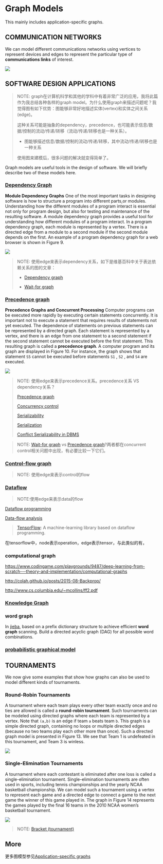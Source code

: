 # Graph Models

This mainly includes application-specific graphs.

## COMMUNICATION NETWORKS

We can model different communications networks using vertices to represent devices and edges to represent the particular type of **communications links** of interest. 

![](./FIGURE5-A-Computer-Network-with-Multiple-One-Way-Links.jpg)



## SOFTWARE DESIGN APPLICATIONS 

> NOTE: graph在计算机科学和其他的学科中有着非常广泛的应用，我将此篇作为我总结各种各样的graph model。为什么使用graph来描述问题呢？我觉得图有如下优势：图能够非常好地描述实体(vertex)和实体之间关系(edge)。
>
> 这种关系可能是抽象的dependency，precedence，也可能表示信息/数据/控制的流动/传递/转移（流动/传递/转移也是一种关系）。
>
> - 图能够描述信息/数据/控制的流动/传递/转移，其中流动/传递/转移也是一种关系
> 
>使用图来建模后，很多问题的解决就变得简单了。
> 

Graph models are useful tools in the design of software. We will briefly describe two of these models here.

### [Dependency Graph](https://en.wikipedia.org/wiki/Dependency_graph)

**Module Dependency Graphs** One of the most important tasks in designing software is how to structure a program into different parts,or modules. Understanding how the different modules of a program interact is essential not only for program design, but also for testing and maintenance of the resulting software. A module dependency graph provides a useful tool for understanding how different modules of a program interact. In a program dependency graph, each module is represented by a vertex. There is a directed edge from a module to a second module if the second module depends on the first. An example of a program dependency graph for a web browser is shown in Figure 9.

![](./FIGURE9A-Module-Dependency-Graph.jpg)

> NOTE: 使用edge来表示dependency关系，如下是维基百科中关于表达依赖关系的图的文章：
>
> - [Dependency graph](https://en.wikipedia.org/wiki/Dependency_graph)
>
> - [Wait-for graph](https://en.wikipedia.org/wiki/Wait-for_graph)

### [Precedence graph](https://en.wikipedia.org/wiki/Precedence_graph)

**Precedence Graphs and Concurrent Processing** Computer programs can be executed more rapidly by executing certain statements concurrently. It is important not to execute a statement that requires results of statements not yet executed. The dependence of statements on previous statements can be represented by a directed graph. Each statement is represented by a vertex, and there is an edge from one statement to a second statement if the second statement cannot be executed before the first statement. This resulting graph is called a **precedence graph**. A computer program and its graph are displayed in Figure 10. For instance, the graph shows that statement `S5` cannot be executed before statements `S1` , `S2` , and `S4` are executed.

![](./FIGURE10A-Precedence-Graph.jpg)

> NOTE: 使用edge来表示precedence关系。precedence关系 VS dependency关系？
>
> [Precedence graph](https://en.wikipedia.org/wiki/Precedence_graph)
>
> [Concurrency control](https://en.wikipedia.org/wiki/Concurrency_control)
>
> [Serializability](https://en.wikipedia.org/wiki/Serializability)
>
> [Serialization](https://en.wikipedia.org/wiki/Serialization)
>
> [Conflict Serializability in DBMS](https://www.geeksforgeeks.org/conflict-serializability-in-dbms/)



> NOTE: 	[Wait-for graph](https://en.wikipedia.org/wiki/Wait-for_graph) vs [Precedence graph](https://en.wikipedia.org/wiki/Precedence_graph)?两者都在concurrent control相关问题中出现，有必要比较一下它们。



### [Control-flow graph](https://en.wikipedia.org/wiki/Control-flow_graph)

> NOTE: 使用edge来表示control的flow



### [Dataflow](https://en.wikipedia.org/wiki/Dataflow)

> NOTE:使用edge来表示data的flow

[Dataflow programming](https://en.wikipedia.org/wiki/Dataflow_programming)

[Data-flow analysis](https://en.wikipedia.org/wiki/Data-flow_analysis)

> [TensorFlow](https://en.wikipedia.org/wiki/TensorFlow): A machine-learning library based on dataflow programming.

在tensorflow中，node表示operation，edge表示tensor，与此类似的有，

### computational graph

https://www.codingame.com/playgrounds/9487/deep-learning-from-scratch---theory-and-implementation/computational-graphs

http://colah.github.io/posts/2015-08-Backprop/

http://www.cs.columbia.edu/~mcollins/ff2.pdf

### [Knowledge Graph](https://en.wikipedia.org/wiki/Knowledge_Graph)



### word graph

In [jieba](https://github.com/fxsjy/jieba),  based on a prefix dictionary structure to achieve efficient **word graph** scanning. Build a directed acyclic graph (DAG) for all possible word combinations.



### [probabilistic graphical model](https://en.wikipedia.org/wiki/Graphical_model)



## TOURNAMENTS

We now give some examples that show how graphs can also be used to model different kinds of tournaments.

### Round-Robin Tournaments 

A tournament where each team plays every other team exactly once and no ties are allowed is called a **round-robin tournament**. Such tournaments can be modeled using directed graphs where each team is represented by a vertex. Note that `(a,b)` is an edge if team `a` beats team `b`. This graph is a simple directed graph, containing no loops or multiple directed edges (because no two teams play each other more than once). Such a directed graph model is presented in Figure 13. We see that Team 1 is undefeated in this tournament, and Team 3 is winless.

![](./FIGURE13A-Graph.jpg)

### Single-Elimination Tournaments

A tournament where each contestant is eliminated after one loss is called a single-elimination tournament. Single-elimination tournaments are often used in sports, including tennis championships and the yearly NCAA basketball championship. We can model such a tournament using a vertex to represent each game and a directed edge to connect a game to the next game the winner of this game played in. The graph in Figure 14 represents the games played by the final 16 teams in the 2010 NCAA women’s basketball tournament.

![](./FIGURE14-A-Single-Elimination-Tournament.jpg)

> NOTE: [Bracket (tournament)](https://en.wikipedia.org/wiki/Bracket_(tournament))

## More

更多图模型参见[Application-specific graphs](https://en.wikipedia.org/wiki/Category:Application-specific_graphs)

